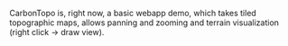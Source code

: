 
CarbonTopo is, right now, a basic webapp demo, which takes tiled topographic maps, allows panning and zooming and terrain visualization (right click -> draw view).
